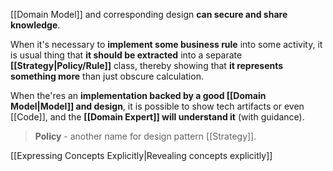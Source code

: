 [[Domain Model]] and corresponding design **can secure and share knowledge**.

When it's necessary to **implement some business rule** into some activity, it is usual thing that **it should be extracted** into a separate **[[Strategy|Policy/Rule]]** class, thereby showing that **it represents something more** than just obscure calculation.

When the'res an **implementation backed by a good [[Domain Model|Model]] and design**, it is possible to show tech artifacts or even [[Code]], and the **[[Domain Expert]] will understand it** (with guidance).

> **Policy** - another name for design pattern [[Strategy]].

[[Expressing Concepts Explicitly|Revealing concepts explicitly]]